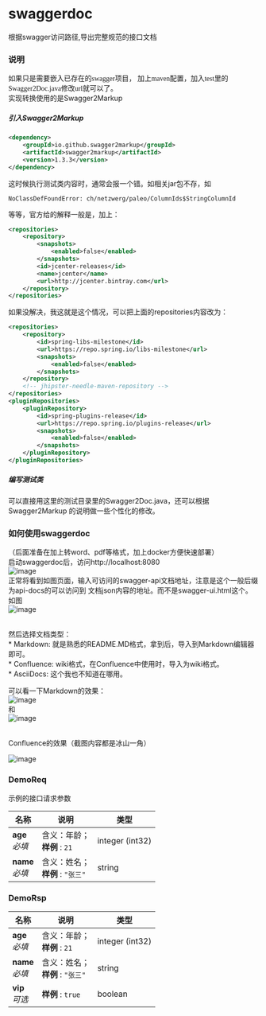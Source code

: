 # swaggerdoc
根据swagger访问路径,导出完整规范的接口文档
<br>

### 说明

<font face="STCAIYUN">如果只是需要嵌入已存在的swagger项目，
加上maven配置，加入test里的Swagger2Doc.java修改url就可以了。
</font>
<br>实现转换使用的是Swagger2Markup
##### 引入Swagger2Markup
```xml
<dependency>
    <groupId>io.github.swagger2markup</groupId>
    <artifactId>swagger2markup</artifactId>
    <version>1.3.3</version>
</dependency>
```

这时候执行测试类内容时，通常会报一个错。如相关jar包不存，如
```ftl
NoClassDefFoundError: ch/netzwerg/paleo/ColumnIds$StringColumnId
```

等等，官方给的解释一般是，加上：
```xml
<repositories>
    <repository>
        <snapshots>
            <enabled>false</enabled>
        </snapshots>
        <id>jcenter-releases</id>
        <name>jcenter</name>
        <url>http://jcenter.bintray.com</url>
    </repository>
</repositories>
```

如果没解决，我这就是这个情况，可以把上面的repositories内容改为：
```xml
<repositories>
    <repository>
        <id>spring-libs-milestone</id>
        <url>https://repo.spring.io/libs-milestone</url>
        <snapshots>
            <enabled>false</enabled>
        </snapshots>
    </repository>
    <!-- jhipster-needle-maven-repository -->
</repositories>
<pluginRepositories>
    <pluginRepository>
        <id>spring-plugins-release</id>
        <url>https://repo.spring.io/plugins-release</url>
        <snapshots>
            <enabled>false</enabled>
        </snapshots>
    </pluginRepository>
</pluginRepositories>
```

##### 编写测试类
 可以直接用这里的测试目录里的Swagger2Doc.java，还可以根据Swagger2Markup
 的说明做一些个性化的修改。
 
### 如何使用swaggerdoc
（后面准备在加上转word、pdf等格式，加上docker方便快速部署）<br>
启动swaggerdoc后，访问http://localhost:8080
<br>
![image](https://github.com/OceanBBBBbb/swaggerdoc/blob/master/mdfiles/1.png)
<br>
正常将看到如图页面，输入可访问的swagger-api文档地址，注意是这个一般后缀为api-docs的可以访问到
文档json内容的地址。而不是swagger-ui.html这个。如图
<br>
![image](https://github.com/OceanBBBBbb/swaggerdoc/blob/master/mdfiles/2.png)

<br>
然后选择文档类型：<br>
 * Markdown: 就是熟悉的README.MD格式，拿到后，导入到Markdown编辑器即可。<br>
 * Confluence: wiki格式，在Confluence中使用时，导入为wiki格式。<br>
 * AsciiDocs: 这个我也不知道在哪用。<br>

可以看一下Markdown的效果：<br>
![image](https://github.com/OceanBBBBbb/swaggerdoc/blob/master/mdfiles/md.png)
<br>和<br>
![image](https://github.com/OceanBBBBbb/swaggerdoc/blob/master/mdfiles/md2.png)

<br>
Confluence的效果（截图内容都是冰山一角）<br>

![image](https://github.com/OceanBBBBbb/swaggerdoc/blob/master/mdfiles/cf.png)
<br>

<a name="demoreq"></a>
### DemoReq
示例的接口请求参数


|名称|说明|类型|
|---|---|---|
|**age**  <br>*必填*|含义：年龄；  <br>**样例** : `21`|integer (int32)|
|**name**  <br>*必填*|含义：姓名；  <br>**样例** : `"张三"`|string|


<a name="demorsp"></a>
### DemoRsp

|名称|说明|类型|
|---|---|---|
|**age**  <br>*必填*|含义：年龄；  <br>**样例** : `21`|integer (int32)|
|**name**  <br>*必填*|含义：姓名；  <br>**样例** : `"张三"`|string|
|**vip**  <br>*可选*|**样例** : `true`|boolean|




